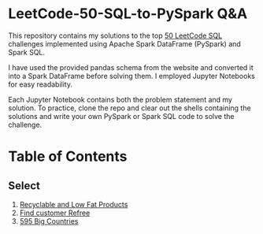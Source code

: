 # LeetCode-50-SQL-to-PySpark Q&A
This repository contains my solutions to the top [50 LeetCode SQL](https://leetcode.com/studyplan/top-sql-50/) challenges implemented using Apache Spark DataFrame (PySpark) and Spark SQL.

I have used the provided pandas schema from the website and converted it into a Spark DataFrame before solving them. I employed Jupyter Notebooks for easy readability.

Each Jupyter Notebook contains both the problem statement and my solution. To practice, clone the repo and clear out the shells containing the solutions and write your own PySpark or Spark SQL code to solve the challenge.


# Table of Contents


## Select
1. [Recyclable and Low Fat Products](https://leetcode.com/problems/recyclable-and-low-fat-products/description/?envType=study-plan-v2&envId=top-sql-50)
2. [Find customer Refree](https://leetcode.com/problems/find-customer-referee/description/?envType=study-plan-v2&envId=top-sql-50)
3. [595 Big Countries](https://leetcode.com/problems/big-countries/description/?envType=study-plan-v2&envId=top-sql-50)
